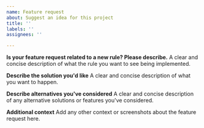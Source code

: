 ```yaml
---
name: Feature request
about: Suggest an idea for this project
title: ''
labels: ''
assignees: ''

---
```


**Is your feature request related to a new rule? Please describe.**
A clear and concise description of what the rule you want to see being implemented.  

**Describe the solution you'd like**
A clear and concise description of what you want to happen.

**Describe alternatives you've considered**
A clear and concise description of any alternative solutions or features you've considered.

**Additional context**
Add any other context or screenshots about the feature request here.
